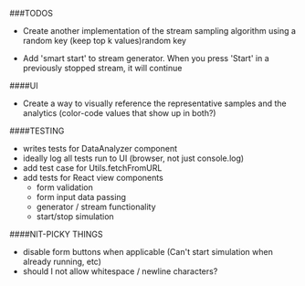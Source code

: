 
###TODOS
- Create another implementation of the stream sampling algorithm using a random key (keep top k values)random key

- Add 'smart start' to stream generator. When you press 'Start' in a previously stopped stream, it will continue


####UI
- Create a way to visually reference the representative samples and the analytics (color-code values that show up in both?)


####TESTING
- writes tests for DataAnalyzer component
- ideally log all tests run to UI (browser, not just console.log)
- add test case for Utils.fetchFromURL
- add tests for React view components
	- form validation
	- form input data passing
	- generator / stream functionality
	- start/stop simulation


####NIT-PICKY THINGS
- disable form buttons when applicable (Can't start simulation when already running, etc)
- should I not allow whitespace / newline characters?